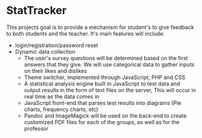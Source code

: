 # StatTracker
This projects goal is to provide a mechanism for student's to give feedback to both students and the teacher.
It's main features will include:
- login/registration/password reset
- Dynamic data collection
    - The user's survey questions will be determined based on the first answers that they give. We will use categorical data to gather inputs on their likes and dislikes
    - Theme switcher, implemented through JavaScript, PHP and CSS
    - A statistical analysis engine built in JavaScript to test data and output results in the form of text files on the server, This will occur in real time as the data comes in
    - JavaScript front-end that parses test results into diagrams (Pie charts, frequency charts, etc)
    - Pandoc and ImageMagick will be used on the back-end to create customized PDF files for each of the groups, as well as for the professor
